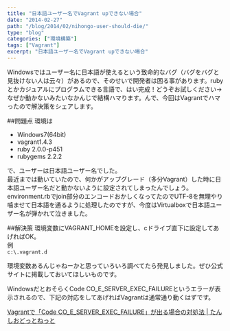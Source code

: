 ```yaml
---
title: "日本語ユーザー名でVagrant upできない場合"
date: "2014-02-27"
path: "/blog/2014/02/nihongo-user-should-die/"
type: "blog"
categories: ["環境構築"]
tags: ["Vagrant"]
excerpt: "日本語ユーザー名でVagrant upできない場合"
---
```


Windowsではユーザー名に日本語が使えるという致命的なバグ（バグをバグと見抜けない人は云々）があるので、そのせいで開発者は困る事があります。rubyとかカジュアルにプログラムできる言語で、はい完成！どうぞお試しください→なぜか動かないみたいなかんじで結構ハマります。んで、今回はVagrantでハマったので解決策をシェアします。

##問題点
環境は

* Windows7(64bit)  
* vagrant1.4.3  
* ruby 2.0.0-p451
* rubygems 2.2.2

で、ユーザーは日本語ユーザー名でした。  
最近までは動いていたので、何かがアップグレード（多分Vagrant）した時に日本語ユーザー名だと動かないように設定されてしまったんでしょう。environment.rbでjoin部分のエンコードおかしくなってたのでUTF-8を無理やり噛ませて日本語を通るように処理したのですが、今度はVirtualboxで日本語ユーザー名が弾かれて泣きました。

##解決策
環境変数にVAGRANT_HOMEを設定し、cドライブ直下に設定してあげればOK。  
例  
`c:\.vagrant.d`

環境変数あるんじゃねーかと思っていろいろ調べてたら発見しました。ぜひ公式サイトに掲載しておいてほしいものです。

WindowsだとおそらくCode CO_E_SERVER_EXEC_FAILUREというエラーが表示されるので、下記の対応をしてあげればVagrantは通常通り動くはずです。

[Vagrantで「Code CO_E_SERVER_EXEC_FAILURE」が出る場合の対処法 | たんしおどっとねっと](https://tanshio.net/vagrant%e3%81%a7%e3%80%8ccode-co_e_server_exec_failure%e3%80%8d%e3%81%8c%e5%87%ba%e3%82%8b%e5%a0%b4%e5%90%88%e3%81%ae%e5%af%be%e5%87%a6%e6%b3%95/)
